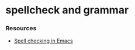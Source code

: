 # spellcheck and grammar

### Resources
  * [Spell checking in Emacs](https://joelkuiper.eu/spellcheck_emacs)


